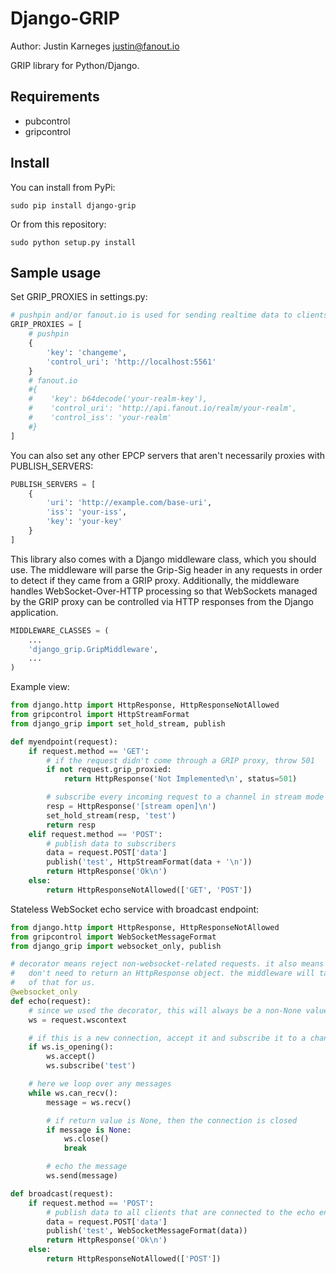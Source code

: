 Django-GRIP
===========
Author: Justin Karneges <justin@fanout.io>

GRIP library for Python/Django.

Requirements
------------

* pubcontrol
* gripcontrol

Install
-------

You can install from PyPi:

    sudo pip install django-grip

Or from this repository:

    sudo python setup.py install

Sample usage
------------

Set GRIP_PROXIES in settings.py:

```python
# pushpin and/or fanout.io is used for sending realtime data to clients
GRIP_PROXIES = [
    # pushpin
    {
        'key': 'changeme',
        'control_uri': 'http://localhost:5561'
    }
    # fanout.io
    #{
    #    'key': b64decode('your-realm-key'),
    #    'control_uri': 'http://api.fanout.io/realm/your-realm',
    #    'control_iss': 'your-realm'
    #}
]
```

You can also set any other EPCP servers that aren't necessarily proxies with PUBLISH_SERVERS:

```python
PUBLISH_SERVERS = [
    {
        'uri': 'http://example.com/base-uri',
        'iss': 'your-iss',
        'key': 'your-key'
    }
]
```

This library also comes with a Django middleware class, which you should use. The middleware will parse the Grip-Sig header in any requests in order to detect if they came from a GRIP proxy. Additionally, the middleware handles WebSocket-Over-HTTP processing so that WebSockets managed by the GRIP proxy can be controlled via HTTP responses from the Django application.

```python
MIDDLEWARE_CLASSES = (
    ...
    'django_grip.GripMiddleware',
    ...
)
```

Example view:

```python
from django.http import HttpResponse, HttpResponseNotAllowed
from gripcontrol import HttpStreamFormat
from django_grip import set_hold_stream, publish

def myendpoint(request):
    if request.method == 'GET':
        # if the request didn't come through a GRIP proxy, throw 501
        if not request.grip_proxied:
            return HttpResponse('Not Implemented\n', status=501)

        # subscribe every incoming request to a channel in stream mode
        resp = HttpResponse('[stream open]\n')
        set_hold_stream(resp, 'test')
        return resp
    elif request.method == 'POST':
        # publish data to subscribers
        data = request.POST['data']
        publish('test', HttpStreamFormat(data + '\n'))
        return HttpResponse('Ok\n')
    else:
        return HttpResponseNotAllowed(['GET', 'POST'])
```

Stateless WebSocket echo service with broadcast endpoint:

```python
from django.http import HttpResponse, HttpResponseNotAllowed
from gripcontrol import WebSocketMessageFormat
from django_grip import websocket_only, publish

# decorator means reject non-websocket-related requests. it also means we
#   don't need to return an HttpResponse object. the middleware will take care
#   of that for us.
@websocket_only
def echo(request):
    # since we used the decorator, this will always be a non-None value
    ws = request.wscontext

    # if this is a new connection, accept it and subscribe it to a channel
    if ws.is_opening():
        ws.accept()
        ws.subscribe('test')

    # here we loop over any messages
    while ws.can_recv():
        message = ws.recv()

        # if return value is None, then the connection is closed
        if message is None:
            ws.close()
            break

        # echo the message
        ws.send(message)

def broadcast(request):
    if request.method == 'POST':
        # publish data to all clients that are connected to the echo endpoint
        data = request.POST['data']
        publish('test', WebSocketMessageFormat(data))
        return HttpResponse('Ok\n')
    else:
        return HttpResponseNotAllowed(['POST'])
```

